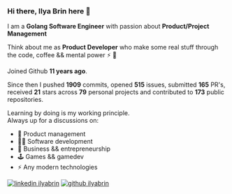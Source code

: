 
### Hi there, Ilya Brin here 👋

I am a **Golang Software Engineer** with passion about **Product/Project Management**  

Think about me as **Product Developer** who make some real stuff through the code, coffee && mental power ⚡ 🧠

Joined Github **11 years ago**.

Since then I pushed **1909** commits, opened **515** issues, submitted **165** PR's, received **21** stars across **79** personal projects and contributed to **173** public repositories.

Learning by doing is my working principle.  
Always up for a discussions on:  

- 💠 Product management
- 👩‍🚀 Software development
- 🌱 Business && entrepreneurship
- 🕹 Games && gamedev
- ⚡  Any modern technologies

[1.1]: https://user-images.githubusercontent.com/464157/88304618-307f2b00-cd11-11ea-8f5a-0a154f7b523d.png (Feel free to add me to your network)
[2.1]: https://user-images.githubusercontent.com/464157/88305468-39bcc780-cd12-11ea-826e-f67163b6cf1f.png (You are here 😸)

[1]: https://www.linkedin.com/in/ilyabrin
[2]: https://www.github.com/ilyabrin

[![linkedin ilyabrin][1.1]][1]
[![github ilyabrin][2.1]][2]
